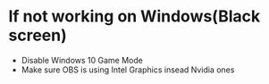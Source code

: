 If not working on Windows(Black screen)
=====
* Disable Windows 10 Game Mode
* Make sure OBS is using Intel Graphics insead Nvidia ones
